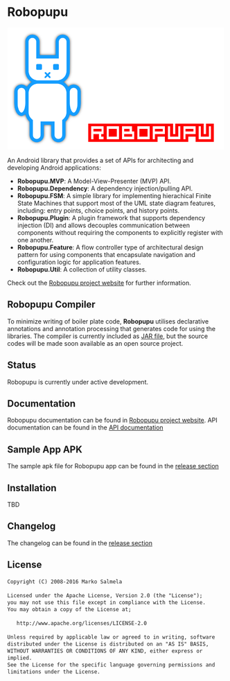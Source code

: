 # Robopupu

<img src="https://github.com/Fuusio/Robopupu/blob/master/images/robopupu.png" alt="robopupu mascot"/>

An Android library that provides a set of APIs for architecting and developing Android applications:

* **Robopupu.MVP**: A Model-View-Presenter (MVP) API.
* **Robopupu.Dependency**: A dependency injection/pulling API.
* **Robopupu.FSM**: A simple library for implementing hierachical Finite State Machines that support most of the UML state diagram features, including: entry points, choice points, and history points.
* **Robopupu.Plugin**: A plugin framework that supports dependency injection (DI) and allows decouples communication between components without requiring the components to explicitly register with one another.
* **Robopupu.Feature**: A flow controller type of architectural design pattern for using components that encapsulate navigation and configuration logic for application features.
* **Robopupu.Util**: A collection of utility classes.

Check out the [Robopupu project website](http://robopupu.com/) for further information.

## Robopupu Compiler
To minimize writing of boiler plate code, **Robopupu** utilises declarative annotations and annotation processing that generates code for using the libraries.
The compiler is currently included as [JAR file](https://github.com/Fuusio/Robopupu/blob/master/app/libs/robopupu-compiler.jar), but the source codes will be made soon
available as an open source project.

## Status

Robopupu is currently under active development.

## Documentation
Robopupu documentation can be found in [Robopupu project website](http://robopupu.com/). API documentation can be found in the [API documentation](https://github.com/Fuusio/Robopupu/wiki/Documentation)

## Sample App APK
The sample apk file for Robopupu app can be found in the [release section](https://github.com/Fuusio/Robopupu/releases)

## Installation

TBD

## Changelog
The changelog can be found in the [release section](https://github.com/Fuusio/Robopupu/releases)

## License
```
Copyright (C) 2008-2016 Marko Salmela

Licensed under the Apache License, Version 2.0 (the "License");
you may not use this file except in compliance with the License.
You may obtain a copy of the License at;

   http://www.apache.org/licenses/LICENSE-2.0

Unless required by applicable law or agreed to in writing, software
distributed under the License is distributed on an "AS IS" BASIS,
WITHOUT WARRANTIES OR CONDITIONS OF ANY KIND, either express or implied.
See the License for the specific language governing permissions and
limitations under the License.
```